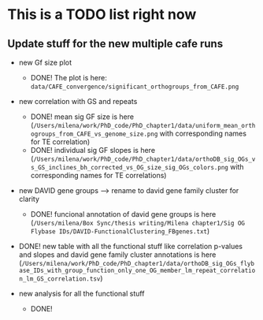 # This is a TODO list right now

## Update stuff for the new multiple cafe runs

* new Gf size plot
  * DONE! The plot is here: `data/CAFE_convergence/significant_orthogroups_from_CAFE.png`

* new correlation with GS and repeats
  * DONE! mean sig GF size is here (`/Users/milena/work/PhD_code/PhD_chapter1/data/uniform_mean_orthogroups_from_CAFE_vs_genome_size.png` with corresponding names for TE correlation)
  * DONE! individual sig GF slopes is here (`/Users/milena/work/PhD_code/PhD_chapter1/data/orthoDB_sig_OGs_vs_GS_inclines_bh_corrected_vs_OG_size_sig_OGs_colors.png` with corresponding names for TE correlations)
* new DAVID gene groups --> rename to david gene family cluster for clarity
  * DONE! funcional annotation of david gene groups is here (`/Users/milena/Box Sync/thesis writing/Milena chapter1/Sig OG Flybase IDs/DAVID-FunctionalClustering_FBgenes.txt`)
* DONE! new table with all the functional stuff like correlation p-values and slopes and david gene family cluster annotations is here (`/Users/milena/work/PhD_code/PhD_chapter1/data/orthoDB_sig_OGs_flybase_IDs_with_group_function_only_one_OG_member_lm_repeat_correlation_lm_GS_correlation.tsv`)
  
* new analysis for all the functional stuff
  * DONE!